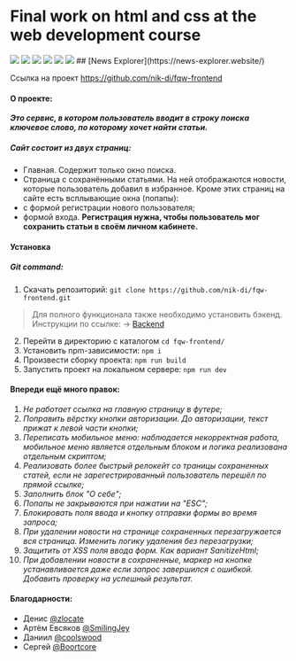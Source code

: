 # Final work on html and css at the web development course
<img src="https://img.shields.io/static/v1?label=ver&message=0.2.1&color=brightgreen">
<img src="https://img.shields.io/static/v1?label=webpack&message=4.43.0&color=brightgreen">
<img src="https://img.shields.io/static/v1?label=build&message=passing&color=brightgreen">
<img src="https://img.shields.io/static/v1?label=build size&message=1.65MB&color=informational">
<img src="https://img.shields.io/github/issues-pr-closed-raw/nik-di/fqw-frontend">
<img src="https://img.shields.io/website?url=https%3A%2F%2Fnews-explorer.website">
## [News Explorer](https://news-explorer.website/)

Ссылка на проект https://github.com/nik-di/fqw-frontend

#### О проекте:
__*Это сервис, в котором пользователь вводит в строку поиска ключевое слово, по которому хочет найти статьи.*__
##### Сайт состоит из двух страниц:
* Главная. Содержит только окно поиска.
* Страница с сохранёнными статьями. На ней отображаются новости, которые пользователь добавил в избранное.
Кроме этих страниц на сайте есть всплывающие окна (попапы):
* с формой регистрации нового пользователя;
* формой входа.
**Регистрация нужна, чтобы пользователь мог сохранить статьи в своём личном кабинете.**

#### Установка
##### Git command:
1. Скачать репозиторий:
```git clone https://github.com/nik-di/fqw-frontend.git```
> Для полного функционала также необходимо установить бэкенд. Инструкции по ссылке: → [Backend](https://github.com/nik-di/web-fqw-api)
2. Перейти в директорию с каталогом
```cd fqw-frontend/```
3. Установить npm-зависимости:
```npm i```
4. Произвести сборку проекта:
```npm run build```
5. Запустить проект на локальном сервере:
```npm run dev```

 
#### Впереди ещё много правок:
1. *Не работает ссылка на главную страницу в футере;*
2. *Поправить вёрстку кнопки авторизации. До авторизации, текст прижат к левой части кнопки;*
3. *Переписать мобильное меню: наблюдается некорректная работа, мобильное меню является отдельным блоком и логика реализована отдельным скриптом;*
4. *Реализовать более быстрый релокейт со траницы сохраненных статей, если не зарегестрированный пользователь перешёл по прямой ссылке;*
5. *Заполнить блок "О себе";*
6. *Попапы не закрываются при нажатии на "ESC";*
7. *Блокировать поля ввода и кнопку отправки формы во время запроса;*
8. *При удалении новости на странице сохраненных перезагружается вся страница. Изменить логику удаления без перезагрузки;*
9. *Защитить от XSS поля ввода форм. Как вариант SanitizeHtml;*
10. *При добавлении новости в сохраненные, маркер на кнопке устанавливается даже если запрос завершился с ошибкой. Добавить проверку на успешный результат.*

#### Благодарности:
* Денис [@zlocate](https://github.com/zlocate)
* Артём Евсяков [@SmilingJey](https://github.com/SmilingJey)
* Даниил [@coolswood](https://github.com/coolswood)
* Сергей [@Boortcore](https://github.com/Boortcore)
